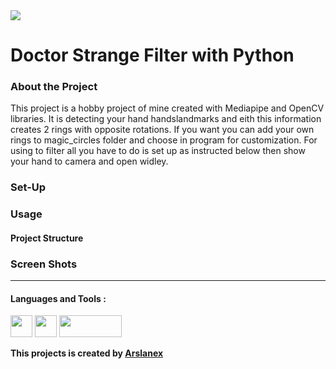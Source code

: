 <img src="https://i.pinimg.com/originals/3f/35/90/3f3590a3809163db554425361295f121.jpg" widht=100% />
<h1> Doctor Strange Filter with Python </h1>
<h3> About the Project </h3>
<p> This project is a hobby project of mine created with Mediapipe and OpenCV libraries. It is detecting your hand handslandmarks and eith this 
information creates 2 rings with  opposite rotations. If you want you can add your own rings to magic_circles folder and choose in program for 
customization. For using to filter all you have to do is set up as instructed below then show your hand to camera and open widley. </p>

<h3> Set-Up </h3>
<h3> Usage </h3>
<h4> Project Structure </h4>
<h3> Screen Shots </h3>

<hr>

<h4>Languages and Tools :</h4>
<p>
<img src="https://img.shields.io/badge/python-3670A0?style=for-the-badge&logo=python&logoColor=ffdd54" height=35> <img src="https://img.shields.io/badge/opencv-%23white.svg?style=for-the-badge&logo=opencv&logoColor=white" height=35> <img src="https://user-images.githubusercontent.com/44752389/216836685-7061af91-2d80-4345-b76e-503134c9a4d3.png" height=35 width=100> </p>
<p><b>This projects is created by <a href="https://github.com/Arslanex">Arslanex</a></b></p>
